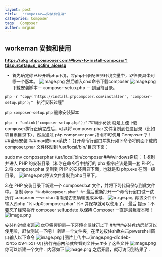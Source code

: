 ```yaml
---
layout: post
title:  "Composer——安装及使用"
categories: Composer
tags:  Composer
author: mrgsun
---
```

## workeman 安装和使用
[**<u>https://pkg.phpcomposer.com/#how-to-install-composer?tdsourcetag=s_pctim_aiomsg</u>**](https://pkg.phpcomposer.com/#how-to-install-composer?tdsourcetag=s_pctim_aiomsg)

- 首先确定你已经开启php环境，将php目录配置到环境变量中，路径要具体到哪一个版本。
![image.png](https://upload-images.jianshu.io/upload_images/15073013-d0f12958686d635d.png?imageMogr2/auto-orient/strip%7CimageView2/2/w/1240)
然后输入cmd命令下载composer
![image.png](https://upload-images.jianshu.io/upload_images/15073013-d61d462fbb35b38d.png?imageMogr2/auto-orient/strip%7CimageView2/2/w/1240)
下载安装脚本－ composer-setup.php － 到当前目录。  

``php -r "copy('https://install.phpcomposer.com/installer', 'composer-setup.php');" ``
执行安装过程''  

``php composer-setup.php``
删除安装脚本  

``php -r "unlink('composer-setup.php');"``
 ##局部安装
就是上述下载composer执行正确完成后，可以将 composer.phar 文件复制到任意目录（比如项目根目录下），然后通过 php composer.phar 指令即可使用 Composer 了！
##全局安装
###mac或linux系统：
打开命令行窗口并执行如下命令将前面下载的 composer.phar 文件移动到 /usr/local/bin/ 目录下面：

sudo mv composer.phar /usr/local/bin/composer
###windows系统：
1.找到并进入 PHP 的安装目录（和你在命令行中执行的 php 指令应该是同一套 PHP）。
2.将 composer.phar 复制到 PHP 的安装目录下面，也就是和 php.exe 在同一级目录。
![image.png](https://upload-images.jianshu.io/upload_images/15073013-8e1a7b305a5b9c99.png?imageMogr2/auto-orient/strip%7CimageView2/2/w/1240)将该文件复制到php目录下。

3.在 PHP 安装目录下新建一个 composer.bat 文件，并将下列代码保存到此文件中。
复制
``@php "%~dp0composer.phar" %*``
最后重新打开一个命令行窗口试一试执行 composer --version 看看是否正确输出版本号。
![image.png](https://upload-images.jianshu.io/upload_images/15073013-fdc4badab34fb64e.png?imageMogr2/auto-orient/strip%7CimageView2/2/w/1240)
再该文件中输入@php "%~dp0composer.phar" %* 并保存就可以使用了。
最后
提示：不要忘了经常执行 composer selfupdate 以保持 Composer 一直是最新版本哦！
![image.png](https://upload-images.jianshu.io/upload_images/15073013-8f20ad2eed696371.png?imageMogr2/auto-orient/strip%7CimageView2/2/w/1240)

安装的时候出现![](https://upload-images.jianshu.io/upload_images/15073013-cfd9f43abdc379a6.png?imageMogr2/auto-orient/strip%7CimageView2/2/w/1240)
你只需要配置一下环境变量就可以了
#####安装成功后就可以使用啦，赶快测试一下吧！
新建一个文件夹，在里边按住shift右击powershell窗口输入以下命令
![image.png](https://upload-images.jianshu.io/upload_images/15073013-21458ee404f14194.png?imageMogr2/auto-orient/strip%7CimageView2/2/w/1240)
[图片上传中...(image.png-d1c4eb-1545615941651-0)]
执行完前两部就会看到文件夹里多了这些文件
![image.png](https://upload-images.jianshu.io/upload_images/15073013-e6a0f7f0d6d62ec1.png?imageMogr2/auto-orient/strip%7CimageView2/2/w/1240)
你可以新建一个文件，内容如下
![image.png](https://upload-images.jianshu.io/upload_images/15073013-8972f905a646148e.png?imageMogr2/auto-orient/strip%7CimageView2/2/w/1240)
之后开启，就可访问到结果了 .













